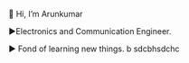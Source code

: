  👋 Hi, I’m Arunkumar
 
 ►Electronics and Communication Engineer.
 
 ► Fond of learning new things.
 b sdcbhsdchc
 
 
